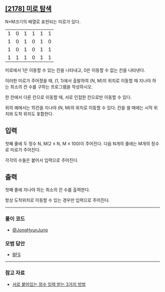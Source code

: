 ## [[2178] 미로 탐색](https://www.acmicpc.net/problem/2178)
N×M크기의 배열로 표현되는 미로가 있다.

| | | | | | |
|--|--|--|--|--|--|
|1	|0	|1	|1	|1	|1  |
|1	|0	|1	|0	|1	|0  |
|1	|0	|1	|0	|1	|1  |
|1	|1	|1	|0	|1	|1  |


미로에서 1은 이동할 수 있는 칸을 나타내고, 0은 이동할 수 없는 칸을 나타낸다. 

이러한 미로가 주어졌을 때, (1, 1)에서 출발하여 (N, M)의 위치로 이동할 때 지나야 하는 최소의 칸 수를 구하는 프로그램을 작성하시오. 

한 칸에서 다른 칸으로 이동할 때, 서로 인접한 칸으로만 이동할 수 있다.

위의 예에서는 15칸을 지나야 (N, M)의 위치로 이동할 수 있다. 칸을 셀 때에는 시작 위치와 도착 위치도 포함한다.

## 입력
첫째 줄에 두 정수 N, M(2 ≤ N, M ≤ 100)이 주어진다. 다음 N개의 줄에는 M개의 정수로 미로가 주어진다. 

각각의 수들은 붙어서 입력으로 주어진다.

## 출력
첫째 줄에 지나야 하는 최소의 칸 수를 출력한다. 

항상 도착위치로 이동할 수 있는 경우만 입력으로 주어진다.

***

### 풀이 코드

- [@JongHyunJung](https://github.com/almond0115/Algorithm-CodingTest/blob/main/BackJoon/DFS%2CBFS/2178/jjh.cpp)

### 모범 답안

- [BFS](https://github.com/almond0115/Algorithm-CodingTest/blob/main/BackJoon/DFS%2CBFS/2178/solution_1.cpp)

***

### 참고 자료

* [서로 붙어있는 정수 입력 받는 3가지 방법](https://almond0115.tistory.com/entry/서로-붙어있는-정수-입력-받기)